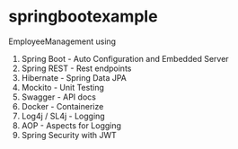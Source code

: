 # springbootexample
EmployeeManagement
using
1. Spring Boot - Auto Configuration and Embedded Server
2. Spring REST - Rest endpoints
3. Hibernate - Spring Data JPA
4. Mockito - Unit Testing
5. Swagger - API docs
6. Docker - Containerize
7. Log4j / SL4j - Logging
8. AOP - Aspects for Logging
9. Spring Security with JWT
